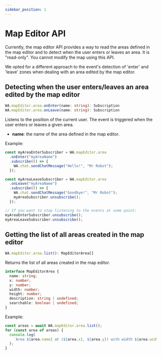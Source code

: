 ```yaml
---
sidebar_position: 1
---
```


# Map Editor API

Currently, the map editor API provides a way to read the areas defined in the map editor and to detect when the user enters or leaves an area.
It is "read-only". You cannot modify the map using this API.

We opted for a different approach to the event's detection of 'enter' and 'leave' zones when dealing with an area edited by the map editor.

## Detecting when the user enters/leaves an area edited by the map editor

```ts
WA.mapEditor.area.onEnter(name: string): Subscription
WA.mapEditor.area.onLeave(name: string): Subscription
```

Listens to the position of the current user. The event is triggered when the user enters or leaves a given area.

- **name**: the name of the area defined in the map editor.

Example:

```ts
const myAreaEnterSubscriber = WA.mapEditor.area
  .onEnter("myAreaName")
  .subscribe(() => {
    WA.chat.sendChatMessage("Hello!", "Mr Robot");
  });

const myAreaLeaveSubscriber = WA.mapEditor.area
  .onLeave("myAreaName")
  .subscribe(() => {
    WA.chat.sendChatMessage("Goodbye!", "Mr Robot");
    myAreaSubscriber.unsubscribe();
  });

// If you want to stop listening to the events at some point:
myAreaEnterSubscriber.unsubscribe();
myAreaLeaveSubscriber.unsubscribe();
```

## Getting the list of all areas created in the map editor

```ts
WA.mapEditor.area.list(): MapEditorArea[]
```

Returns the list of all areas created in the map editor.

```ts
interface MapEditorArea {
  name: string;
  x: number;
  y: number;
  width: number;
  height: number;
  description: string | undefined;
  searchable: boolean | undefined;
}
```

Example:

```ts
const areas = await WA.mapEditor.area.list();
for (const area of areas) {
  console.log(
    `Area ${area.name} at (${area.x}, ${area.y}) with width ${area.width} and height ${area.height}`
  );
}
```
